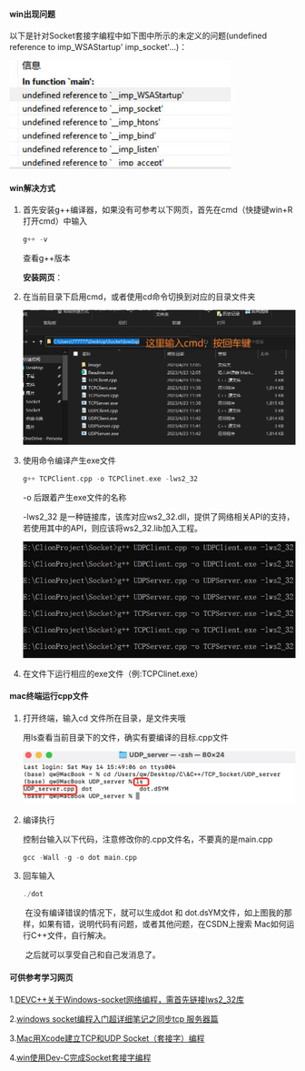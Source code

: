 #### win出现问题

以下是针对Socket套接字编程中如下图中所示的未定义的问题(undefined reference to  imp_WSAStartup'  imp_socket'...)：

![1](./image/编译错误示例.jpg)



#### win解决方式

1. 首先安装g++编译器，如果没有可参考以下网页，首先在cmd（快捷键win+R打开cmd）中输入

   ```c++
   g++ -v
   ```

   查看g++版本

   **安装网页**：

   [0]: https://cloud.tencent.com/developer/article/1500352	"Windows下 gcc/g++的安装与配置"

2. 在当前目录下启用cmd，或者使用cd命令切换到对应的目录文件夹

   ![2](./image/打开当前目录cmd.jpg)

3. 使用命令编译产生exe文件 

   ```C++
   g++ TCPClient.cpp -o TCPClinet.exe -lws2_32
   ```

   -o 后跟着产生exe文件的名称

   -lws2_32 是一种链接库，该库对应ws2_32.dll，提供了网络相关API的支持，若使用其中的API，则应该将ws2_32.lib加入工程。

   ![3](./image/编译成功示例.jpg)

4. 在文件下运行相应的exe文件（例:TCPClinet.exe）



#### mac终端运行cpp文件

1. 打开终端，输入cd 文件所在目录，是文件夹哦

   用ls查看当前目录下的文件，确实有要编译的目标.cpp文件

   ![4](./image/mac终端运行.jpg)

2. 编译执行

    控制台输入以下代码，注意修改你的.cpp文件名，不要真的是main.cpp

   ```c++
   gcc -Wall -g -o dot main.cpp
   ```

3. 回车输入

   ```C++
   ./dot
   ```

   ​    在没有编译错误的情况下，就可以生成dot 和 dot.dsYM文件，如上图我的那样，如果有错，说明代码有问题，或者其他问题，在CSDN上搜索 Mac如何运行C++文件，自行解决。

   ​    之后就可以享受自己和自己发消息了。

   

#### 可供参考学习网页

1.[DEVC++关于Windows-socket网络编程，需首先链接lws2_32库](https://blog.csdn.net/m0_50609661/article/details/118284680)

2.[windows socket编程入门超详细笔记之同步tcp 服务器篇](https://www.cnblogs.com/shorts-shorts-shorts/p/14122257.html)

3.[Mac用Xcode建立TCP和UDP Socket（套接字）编程](https://blog.csdn.net/qq_51802524/article/details/124769460)

4.[win使用Dev-C完成Socket套接字编程](https://blog.csdn.net/qq_51802524/article/details/130325257)

